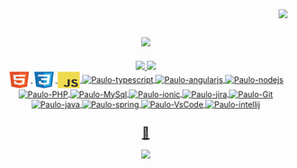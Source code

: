 <img align="right" src="https://visitor-badge.laobi.icu/badge?page_id=Paulo-Mantovani.Paulo-Mantovani">

<h1 align="center">
  <a href="https://git.io/typing-svg">
    <img src="https://readme-typing-svg.herokuapp.com/?lines=Hi!;I'm+Paulo+Mantovani....;Nice+to+meet+you!+👋&center=true&size=30">
  </a>
</h1>

<div align="center"> <a href="https://github.com/mantovanip"> </div> 
  <div align="center">
    <a href="https://github.com/mantovanip"> <img height="180em" src="https://github-readme-stats.vercel.app/api?username=mantovanip&amp;show_icons=true&amp;theme=dark&amp;include_all_commits=true&amp;count_private=true"/> 
      <img height="180em" src="https://github-readme-stats.vercel.app/api/top-langs/?username=mantovanip&amp;layout=compact&amp;langs_count=7&amp;theme=dark"/> 
     <br>
     </div> 
    <div align="center" style="display: inline_block"> 
    <img align="center" alt="Paulo-HTML" height="30" width="40" src="https://raw.githubusercontent.com/devicons/devicon/master/icons/html5/html5-original.svg"> 
    <img align="center" alt="Paulo-CSS" height="30" width="40" src="https://raw.githubusercontent.com/devicons/devicon/master/icons/css3/css3-original.svg">
    <img align="center" alt="Paulo-JavaScript" height="30" width="40" src="https://raw.githubusercontent.com/devicons/devicon/master/icons/javascript/javascript-original.svg">
      <img align="center" alt="Paulo-typescript" height="30" width="40" src="https://cdn.jsdelivr.net/gh/devicons/devicon/icons/typescript/typescript-original.svg" />
      <img align="center" alt="Paulo-angularjs" height="30" width="40" src="https://cdn.jsdelivr.net/gh/devicons/devicon/icons/angularjs/angularjs-original.svg" />
      <img align="center" alt="Paulo-nodejs" height="30" width="40" src="https://cdn.jsdelivr.net/gh/devicons/devicon/icons/nodejs/nodejs-plain.svg"/> 
      <img align="center" alt="Paulo-PHP" height="30" width="40" src="https://cdn.jsdelivr.net/gh/devicons/devicon/icons/php/php-original.svg"/> 
      <img align="center" alt="Paulo-MySql" height="30" width="40" src="https://cdn.jsdelivr.net/gh/devicons/devicon/icons/mysql/mysql-original.svg"/>
      <img align="center" alt="Paulo-ionic" height="30" width="40" src="https://cdn.jsdelivr.net/gh/devicons/devicon/icons/ionic/ionic-original.svg"/>
      <img align="center" alt="Paulo-jira" height="30" width="40" src="https://cdn.jsdelivr.net/gh/devicons/devicon/icons/jira/jira-original.svg"/>
      <img align="center" alt="Paulo-Git" height="30" width="40" src="https://cdn.jsdelivr.net/gh/devicons/devicon/icons/git/git-original.svg"/>
      <img align="center" alt="Paulo-java" height="30" width="40" src="https://cdn.jsdelivr.net/gh/devicons/devicon/icons/java/java-original.svg"/>                           <img align="center" alt="Paulo-spring" height="30" width="40" src="https://cdn.jsdelivr.net/gh/devicons/devicon/icons/spring/spring-original.svg"/>
      <img align="center" alt="Paulo-VsCode" height="30" width="40" src="https://cdn.jsdelivr.net/gh/devicons/devicon/icons/vscode/vscode-original.svg"/>
      <img align="center" alt="Paulo-intellij" height="30" width="40" src="https://cdn.jsdelivr.net/gh/devicons/devicon/icons/intellij/intellij-original.svg"/>
<h2 align="center"> 📱 </h2>
<p align="center">
<a href="https://www.linkedin.com/in/mantovanip/" title="LinkedIn Profile"><img src="https://img.shields.io/badge/LinkedIn-0077B5?style=for-the-badge&logo=linkedin&logoColor=white">
</p>


